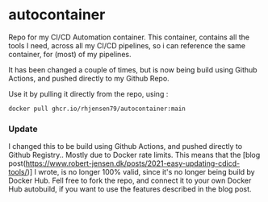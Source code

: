 # autocontainer
Repo for my CI/CD Automation container. 
This container, contains all the tools I need, across all my CI/CD pipelines, so i can reference the same container, for (most) of my pipelines.

It has been changed a couple of times, but is now being build using Github Actions, and pushed directly to my Github Repo.

Use it by pulling it directly from the repo, using : 
```
docker pull ghcr.io/rhjensen79/autocontainer:main
```
### Update 
I changed this to be build using Github Actions, and pushed directly to Github Registry..
Mostly due to Docker rate limits. 
This means that the [blog post(https://www.robert-jensen.dk/posts/2021-easy-updating-cdicd-tools/)] I wrote, is no longer 100% valid, since it's no longer being build by Docker Hub. 
Fell free to fork the repo, and connect it to your own Docker Hub autobuild, if you want to use the features described in the blog post.
